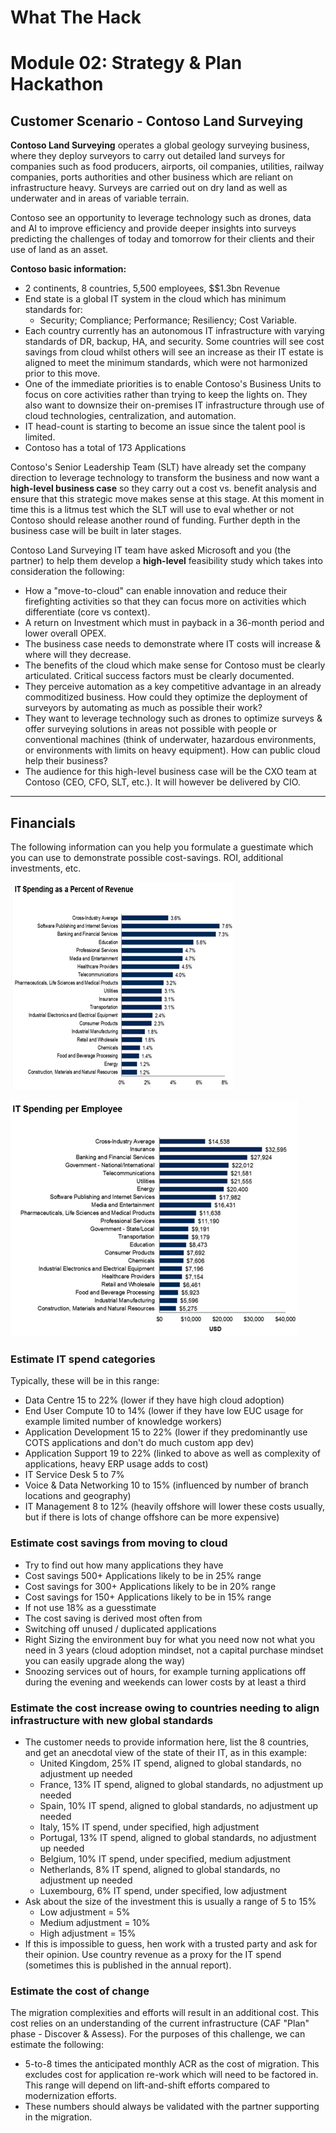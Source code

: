 # What The Hack

# Module 02: Strategy & Plan Hackathon

## Customer Scenario - Contoso Land Surveying

**Contoso Land Surveying** operates a global geology surveying business, where they deploy surveyors to carry out detailed land surveys for companies such as food producers, airports, oil companies, utilities, railway companies, ports authorities and other business which are reliant on infrastructure heavy. Surveys are carried out on dry land as well as underwater and in areas of variable terrain.

Contoso see an opportunity to leverage technology such as drones, data and AI to improve efficiency and provide deeper insights into surveys predicting the challenges of today and tomorrow for their clients and their use of land as an asset.

**Contoso basic information:**

- 2 continents, 8 countries, 5,500 employees, $$1.3bn Revenue
- End state is a global IT system in the cloud which has minimum standards for:
  - Security; Compliance; Performance; Resiliency; Cost Variable.
- Each country currently has an autonomous IT infrastructure with varying standards of DR, backup, HA, and security. Some countries will see cost savings from cloud whilst others will see an increase as their IT estate is aligned to meet the minimum standards, which were not harmonized prior to this move.
- One of the immediate priorities is to enable Contoso's Business Units to focus on core activities rather than trying to keep the lights on. They also want to downsize their on-premises IT infrastructure through use of cloud technologies, centralization, and automation.
- IT head-count is starting to become an issue since the talent pool is limited.
- Contoso has a total of 173 Applications

Contoso's Senior Leadership Team (SLT) have already set the company direction to leverage technology to transform the business and now want a **high-level business case** so they carry out a cost vs. benefit analysis and ensure that this strategic move makes sense at this stage. At this moment in time this is a litmus test which the SLT will use to eval whether or not Contoso should release another round of funding. Further depth in the business case will be built in later stages.

Contoso Land Surveying IT team have asked Microsoft and you (the partner) to help them develop a **high-level** feasibility study which takes into consideration the following:

- How a "move-to-cloud" can enable innovation and reduce their firefighting activities so that they can focus more on activities which differentiate (core vs context).
- A return on Investment which must in payback in a 36-month period and lower overall OPEX.
- The business case needs to demonstrate where IT costs will increase & where will they decrease.
- The benefits of the cloud which make sense for Contoso must be clearly articulated. Critical success factors must be clearly documented.
- They perceive automation as a key competitive advantage in an already commoditized business. How could they optimize the deployment of surveyors by automating as much as possible their work?
- They want to leverage technology such as drones to optimize surveys & offer surveying solutions in areas not possible with people or conventional machines (think of underwater, hazardous environments, or environments with limits on heavy equipment). How can public cloud help their business?
- The audience for this high-level business case will be the CXO team at Contoso (CEO, CFO, SLT, etc.). It will however be delivered by CIO.

---

## Financials

The following information can you help you formulate a guestimate which you can use to demonstrate possible cost-savings. ROI, additional investments, etc.



![IT spending as a percent of revenue](media/IT-spending-as-percent-of-revenue.png)

![IT spending per employee](media/IT-spending-per-employee.png)

### Estimate IT spend categories

Typically, these will be in this range:

- Data Centre 15 to 22% (lower if they have high cloud adoption)
- End User Compute 10 to 14% (lower if they have low EUC usage for example limited number of knowledge workers)
- Application Development 15 to 22% (lower if they predominantly use COTS applications and don't do much custom app dev)
- Application Support 19 to 22% (linked to above as well as complexity of applications, heavy ERP usage adds to cost)
- IT Service Desk 5 to 7%
- Voice & Data Networking 10 to 15% (influenced by number of branch locations and geography)
- IT Management 8 to 12% (heavily offshore will lower these costs usually, but if there is lots of change offshore can be more expensive)

### Estimate cost savings from moving to cloud

- Try to find out how many applications they have
- Cost savings 500+ Applications likely to be in 25% range
- Cost savings for 300+ Applications likely to be in 20% range
- Cost savings for 150+ Applications likely to be in 15% range
- If not use 18% as a guesstimate
- The cost saving is derived most often from
- Switching off unused / duplicated applications
- Right Sizing the environment buy for what you need now not what you need in 3 years (cloud adoption mindset, not a capital purchase mindset you can easily upgrade along the way)
- Snoozing services out of hours, for example turning applications off during the evening and weekends can lower costs by at least a third

### Estimate the cost increase owing to countries needing to align infrastructure with new global standards

- The customer needs to provide information here, list the 8 countries, and get an anecdotal view of the state of their IT, as in this example:
  - United Kingdom, 25% IT spend, aligned to global standards, no adjustment up needed
  - France, 13% IT spend, aligned to global standards, no adjustment up needed
  - Spain, 10% IT spend, aligned to global standards, no adjustment up needed
  - Italy, 15% IT spend, under specified, high adjustment
  - Portugal, 13% IT spend, aligned to global standards, no adjustment up needed
  - Belgium, 10% IT spend, under specified, medium adjustment
  - Netherlands, 8% IT spend, aligned to global standards, no adjustment up needed
  - Luxembourg, 6% IT spend, under specified, low adjustment
- Ask about the size of the investment this is usually a range of 5 to 15%
  - Low adjustment = 5%
  - Medium adjustment = 10%
  - High adjustment = 15%
- If this is impossible to guess, hen work with a trusted party and ask for their opinion. Use country revenue as a proxy for the IT spend (sometimes this is published in the annual report).

### Estimate the cost of change

The migration complexities and efforts will result in an additional cost. This cost relies on an understanding of the current infrastructure (CAF "Plan" phase - Discover & Assess). For the purposes of this challenge, we can estimate the following:

- 5-to-8 times the anticipated monthly ACR as the cost of migration.  This excludes cost for application re-work which will need to be factored in. This range will depend on lift-and-shift efforts compared to modernization efforts.
- These numbers should always be validated with the partner supporting in the migration.
